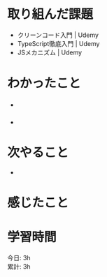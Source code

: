# 取り組んだ課題     
- クリーンコード入門 | Udemy
- TypeScript徹底入門 | Udemy
- JSメカニズム | Udemy
# わかったこと   
### 
- 
### 
- 
# 次やること
-   
# 感じたこと

# 学習時間  
今日: 3h  
累計: 3h 